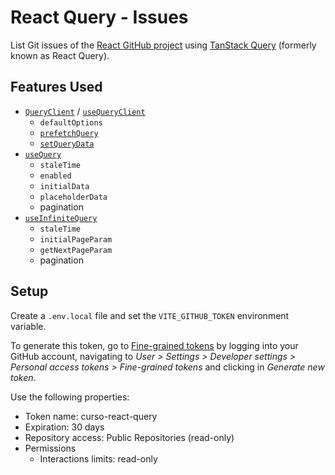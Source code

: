 # React Query - Issues

List Git issues of the [React GitHub project](https://github.com/facebook/react) using [TanStack Query](https://tanstack.com/query/latest/) (formerly known as React Query).

## Features Used

- [`QueryClient`](https://tanstack.com/query/latest/docs/reference/QueryClient) / [`useQueryClient`](https://tanstack.com/query/latest/docs/framework/react/reference/useQueryClient)
  - `defaultOptions`
  - [`prefetchQuery`](https://tanstack.com/query/latest/docs/reference/QueryClient/#queryclientprefetchquery)
  - [`setQueryData`](https://tanstack.com/query/latest/docs/reference/QueryClient/#queryclientsetquerydata)
- [`useQuery`](https://tanstack.com/query/latest/docs/framework/react/reference/useQuery)
  - `staleTime`
  - `enabled`
  - `initialData`
  - `placeholderData`
  - pagination
- [`useInfiniteQuery`](https://tanstack.com/query/latest/docs/framework/react/reference/useInfiniteQuery)
  - `staleTime`
  - `initialPageParam`
  - `getNextPageParam`
  - pagination

## Setup

Create a `.env.local` file and set the `VITE_GITHUB_TOKEN` environment variable.

To generate this token, go to [Fine-grained tokens](https://github.com/settings/tokens?type=beta) by logging into your GitHub account, navigating to *User > Settings > Developer settings > Personal access tokens > Fine-grained tokens* and clicking in *Generate new token*.

Use the following properties:

- Token name: curso-react-query
- Expiration: 30 days
- Repository access: Public Repositories (read-only)
- Permissions
  - Interactions limits: read-only
